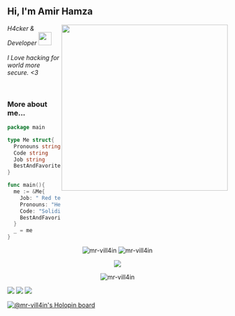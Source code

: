 <h2> Hi, I'm Amir Hamza</h2>
<img align='right' src="https://github-readme-stats-sigma-five.vercel.app/api?username=mr-vill4in&show_icons=true&theme=radical" width="380">
<p><em>  H4cker & Developer  <img src="https://media.giphy.com/media/WUlplcMpOCEmTGBtBW/giphy.gif" width="30"><br><br>
   I Love hacking for world more secure. <3
  </em></p>

<br>


### More about me...
```go
package main

type Me struct{
  Pronouns string
  Code string
  Job string
  BestAndFavoriteSkill string
}

func main(){
  me := &Me{
    Job: " Red team that aims for a purple team.",
    Pronouns: "He/Him",
    Code: "Solidity, Go and Python and Everythings",
    BestAndFavoriteSkill: "Smart contract Security, Web Hacking :D"
  }
  _ = me
}
```

   
   <p align="center">
<img src="https://komarev.com/ghpvc/?username=mr-vill4in&label=Views&color=lightgrey&style=flat-square" alt="mr-vill4in" /> 
 <img src="https://github-profile-trophy.vercel.app/?username=mr-vill4in&theme=flat" alt="mr-vill4in" />
</p>

<p align="center">

<a href="https://github.com/anuraghazra/github-readme-stats">
  <img align="center" src="https://github-readme-stats.vercel.app/api/top-langs/?username=mr-vill4in&layout=compact&langs_count=8&theme=omni&hide_border=true" />
</a>
</p>
<p align="center">
<img align="center" src="https://github-readme-streak-stats.herokuapp.com/?user=mr-vill4in&theme=omni&hide_border=true" alt="mr-vill4in" />
</p>


[![](https://img.shields.io/twitter/follow/mr_vill4in?color=gray&logo=twitter&label=%40tamjid0x01&style=flat)](https://twitter.com/tamjid0x01)
[![](https://img.shields.io/github/followers/mr-vill4in?color=gray&label=%40tamjid0x01&logo=GitHub)](https://github.com/tamjid0x01)
[![](https://img.shields.io/github/stars/tamjid0x01?color=gray&logo=GitHub)](https://github.com/mr-vill4in)


   
[![@mr-vill4in's Holopin board](https://holopin.io/api/user/board?user=mr-vill4in)](https://holopin.io/@mr-vill4in)
